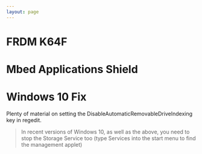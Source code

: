 ```yaml
---
layout: page
---
```


# FRDM K64F

# Mbed Applications Shield

# Windows 10 Fix
Plenty of material on setting the DisableAutomaticRemovableDriveIndexing key in regedit.  

> In recent versions of Windows 10, as well as the above, you need to stop the Storage Service too (type Services into the start menu to find the management applet)
